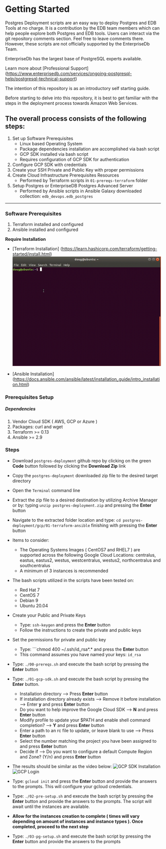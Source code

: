 # Getting Started
Postgres Deployment scripts are an easy way to deploy Postgres and EDB Tools at no charge. It is a contribution by the EDB team members which can help people explore both Postgres and EDB tools. Users can interact via the git repository comments section. Feel free to leave comments there. However, these scripts are not officially supported by the EnterpriseDb Team.

EnterpriseDb has the largest base of PostgreSQL experts available.

Learn more about [Professional Support] (https://www.enterprisedb.com/services/ongoing-postgresql-help/postgresql-technical-support)

The intention of this repository is as an introductory self starting guide.

Before starting to delve into this repository, it is best to get familiar with the steps in the deployment process towards Amazon Web Services.

## The overall process consists of the following steps:

1. Set up Software Prerequisites
   * Linux based Operating System
   * Package dependencies installation are accomplished via bash script
   * GCP SDK installed via bash script
   * Requires configuration of GCP SDK for authentication
2. Configure GCP SDK with credentials
3. Create your SSH Private and Public Key with proper permissions
4. Create Cloud Infrastructure Prerequisites Resources
   * Performed by Terraform scripts in ```01-prereqs-terraform``` folder
5. Setup Postgres or EnterpriseDB Postgres Advanced Server
   * Performed by Ansible scripts in Ansible Galaxy downloaded collection: ```edb_devops.edb_postgres```

----
### Software Prerequisites
1. Terraform installed and configured
2. Ansible installed and configured

**Require Installation**

* [Terraform Installation]  (https://learn.hashicorp.com/terraform/getting-started/install.html)
  ![Terraform 0.13 Installation](demos/Terraform_0.13_Installation.gif)

* [Ansible Installation] (https://docs.ansible.com/ansible/latest/installation_guide/intro_installation.html)

### Prerequisites Setup
##### Dependencies
1. Vendor Cloud SDK ( AWS, GCP or Azure )
2. Packages: curl and wget
1. Terraform >= 0.13
2. Ansible >= 2.9

### Steps

* Download ```postgres-deployment``` github repo by clicking on the green **Code** button followed by clicking the **Download Zip** link

* Copy the ```postgres-deployment``` downloaded zip file to the desired target directory
  
* Open the ```Terminal``` command line

* Extract the zip file to a desired destination by utilizing Archive Manager or by: typing ```unzip postgres-deployment.zip``` and pressing the **Enter** button

* Navigate to the extracted folder location and type: ```cd postgres-deployment/gcp/01-terraform-ansible``` finishing with pressing the **Enter** button

* Items to consider:
  * The Operating Systems Images ( CentOS7 and RHEL7 ) are supported across the following Google Cloud Locations: centralus, eastus, eastus2, westus, westcentralus, westus2, northcentralus and southcentralus
  * A minimum of 3 instances is recommended

* The bash scripts utilized in the scripts have been tested on:
  * Red Hat 7
  * CentOS 7
  * Debian 9
  * Ubuntu 20.04

* Create your Public and Private Keys
  * Type: ```ssh-keygen``` and press the **Enter** button
  * Follow the instructions to create the private and public keys

* Set the permissions for private and public key
  * Type: ```chmod 400 ~/.ssh/id_rsa*.* and press the **Enter** button
  * This command assumes you have named your keys: ```id_rsa```

* Type: ```./00-prereqs.sh``` and execute the bash script by pressing the **Enter** button

* Type: ```./01-gcp-sdk.sh``` and execute the bash script by pressing the **Enter** button.
  * Installation directory --> Press **Enter** button
  * If installation directory already exists --> Remove it before installation --> Enter **y** and press **Enter** button
  * Do you want to help improve the Google Cloud SDK --> **N** and press **Enter** button
  * Modify profile to update your $PATH and enable shell command 
completion? --> **Y** and press **Enter** button
  * Enter a path to an rc file to update, or leave blank to use --> Press **Enter** button
  * Select the number matching the project you have been assigned to and press **Enter** button
  * Decide if --> Do you want to configure a default Compute Region and Zone? (Y/n) and press **Enter** button
  
* The results should be similar as the video below:
  ![GCP SDK Installation](demos/Google_Cloud_SDK_Installation.gif)
  ![GCP Login](demos/Google_Cloud_SDK_Login.gif)

* Type: ```gcloud init``` and press the **Enter** button and provide the answers to the prompts. This will configure your gcloud credentials.

* Type: ```./02-pre-setup.sh``` and execute the bash script by pressing the **Enter** button and provide the answers to the prompts. The script will await until the instances are available.

* **Allow for the instances creation to complete ( times will vary depending on amount of instances and instance types ). Once completed, proceed to the next step**

* Type: ```./03-pg-setup.sh``` and execute the bash script by pressing the **Enter** button and provide the answers to the prompts
